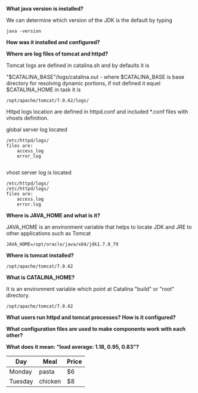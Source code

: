 
**What java version is installed?**

We can determine which version of the JDK is the default by typing
```
java -version
```
**How was it installed and configured?**


**Where are log files of tomcat and httpd?**

Tomcat logs are defined in catalina.sh and by defaults it is

"$CATALINA_BASE"/logs/catalina.out - where $CATALINA_BASE is base directory for resolving dynamic portions, if not defined it equel $CATALINA_HOME in task it is 
```
/opt/apache/tomcat/7.0.62/logs/
```
Httpd logs location are defined in httpd.conf and included *.conf files with vhosts definition.

global server log located 
```
/etc/httpd/logs/
files are: 
    access_log
    error_log
    
```
vhost server log is located
```
/etc/httpd/logs/
/etc/httpd/logs/
files are: 
    access.log
    error.log
```

**Where is JAVA_HOME and what is it?**

JAVA_HOME is an environment variable that helps to locate JDK and JRE to other applications such as Tomcat
```
JAVA_HOME=/opt/oracle/java/x64/jdk1.7.0_79
```
**Where is tomcat installed?**
```
/opt/apache/tomcat/7.0.62
```

**What is CATALINA_HOME?**

It is an environment variable which point at  Catalina "build" or "root" directory.
```
/opt/apache/tomcat/7.0.62
```
**What users run httpd and tomcat processes? How is it configured?**

**What configuration files are used to make components work with each other?**

**What does it mean: “load average: 1.18, 0.95, 0.83”?**

| Day     | Meal    | Price |
| --------|---------|-------|
| Monday  | pasta   | $6    |
| Tuesday | chicken | $8    |
